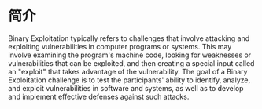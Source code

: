 # 简介

Binary Exploitation typically refers to challenges that involve attacking and exploiting vulnerabilities in computer programs or systems. This may involve examining the program's machine code, looking for weaknesses or vulnerabilities that can be exploited, and then creating a special input called an "exploit" that takes advantage of the vulnerability. The goal of a Binary Exploitation challenge is to test the participants' ability to identify, analyze, and exploit vulnerabilities in software and systems, as well as to develop and implement effective defenses against such attacks.
